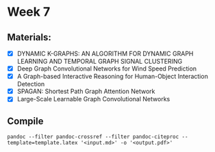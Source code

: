 # Week 7

## Materials:

 - [x] DYNAMIC K-GRAPHS: AN ALGORITHM FOR DYNAMIC GRAPH LEARNING AND TEMPORAL GRAPH SIGNAL CLUSTERING
 - [x] Deep Graph Convolutional Networks for Wind Speed Prediction
 - [x] A Graph-based Interactive Reasoning for Human-Object Interaction Detection
 - [x] SPAGAN: Shortest Path Graph Attention Network
 - [x] Large-Scale Learnable Graph Convolutional Networks

## Compile 
`pandoc --filter pandoc-crossref --filter pandoc-citeproc --template=template.latex '<input.md>' -o '<output.pdf>'`